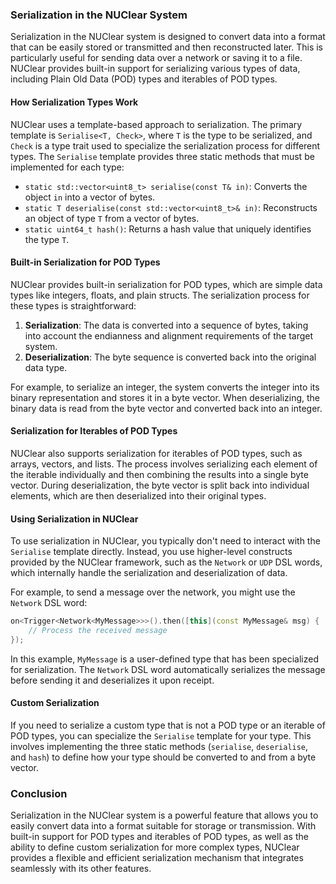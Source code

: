 ### Serialization in the NUClear System

Serialization in the NUClear system is designed to convert data into a format that can be easily stored or transmitted and then reconstructed later. This is particularly useful for sending data over a network or saving it to a file. NUClear provides built-in support for serializing various types of data, including Plain Old Data (POD) types and iterables of POD types.

#### How Serialization Types Work

NUClear uses a template-based approach to serialization. The primary template is `Serialise<T, Check>`, where `T` is the type to be serialized, and `Check` is a type trait used to specialize the serialization process for different types. The `Serialise` template provides three static methods that must be implemented for each type:

- `static std::vector<uint8_t> serialise(const T& in)`: Converts the object `in` into a vector of bytes.
- `static T deserialise(const std::vector<uint8_t>& in)`: Reconstructs an object of type `T` from a vector of bytes.
- `static uint64_t hash()`: Returns a hash value that uniquely identifies the type `T`.

#### Built-in Serialization for POD Types

NUClear provides built-in serialization for POD types, which are simple data types like integers, floats, and plain structs. The serialization process for these types is straightforward:

1. **Serialization**: The data is converted into a sequence of bytes, taking into account the endianness and alignment requirements of the target system.
2. **Deserialization**: The byte sequence is converted back into the original data type.

For example, to serialize an integer, the system converts the integer into its binary representation and stores it in a byte vector. When deserializing, the binary data is read from the byte vector and converted back into an integer.

#### Serialization for Iterables of POD Types

NUClear also supports serialization for iterables of POD types, such as arrays, vectors, and lists. The process involves serializing each element of the iterable individually and then combining the results into a single byte vector. During deserialization, the byte vector is split back into individual elements, which are then deserialized into their original types.

#### Using Serialization in NUClear

To use serialization in NUClear, you typically don't need to interact with the `Serialise` template directly. Instead, you use higher-level constructs provided by the NUClear framework, such as the `Network` or `UDP` DSL words, which internally handle the serialization and deserialization of data.

For example, to send a message over the network, you might use the `Network` DSL word:

```cpp
on<Trigger<Network<MyMessage>>>().then([this](const MyMessage& msg) {
    // Process the received message
});
```

In this example, `MyMessage` is a user-defined type that has been specialized for serialization. The `Network` DSL word automatically serializes the message before sending it and deserializes it upon receipt.

#### Custom Serialization

If you need to serialize a custom type that is not a POD type or an iterable of POD types, you can specialize the `Serialise` template for your type. This involves implementing the three static methods (`serialise`, `deserialise`, and `hash`) to define how your type should be converted to and from a byte vector.

### Conclusion

Serialization in the NUClear system is a powerful feature that allows you to easily convert data into a format suitable for storage or transmission. With built-in support for POD types and iterables of POD types, as well as the ability to define custom serialization for more complex types, NUClear provides a flexible and efficient serialization mechanism that integrates seamlessly with its other features.
